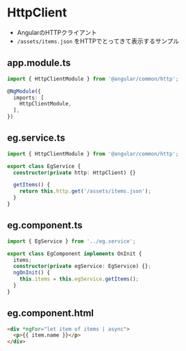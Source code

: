 # HttpClient

* AngularのHTTPクライアント
* `/assets/items.json` をHTTPでとってきて表示するサンプル

## app.module.ts

```ts
import { HttpClientModule } from '@angular/common/http';

@NgModule({
  imports: [
    HttpClientModule,
  ],
})
```

## eg.service.ts

```ts
import { HttpClientModule } from '@angular/common/http';

export class EgService {
  constructor(private http: HttpClient) {}

  getItems() {
    return this.http.get('/assets/items.json');
  }
}
```

## eg.component.ts

```ts
import { EgService } from '../eg.service';

export class EgComponent implements OnInit {
  items;
  constructor(private egService: EgService) {};
  ngOnInit() {
    this.items = this.egService.getItems();
  }
}
```

## eg.component.html

```html
<div *ngFor="let item of items | async">
  <p>{{ item.name }}</p>
</div>
```
